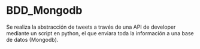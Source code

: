# BDD_Mongodb
Se realiza la abstracción de tweets a través de una API de developer mediante un script en python, el que enviara toda la información a una base de datos (Mongodb).
